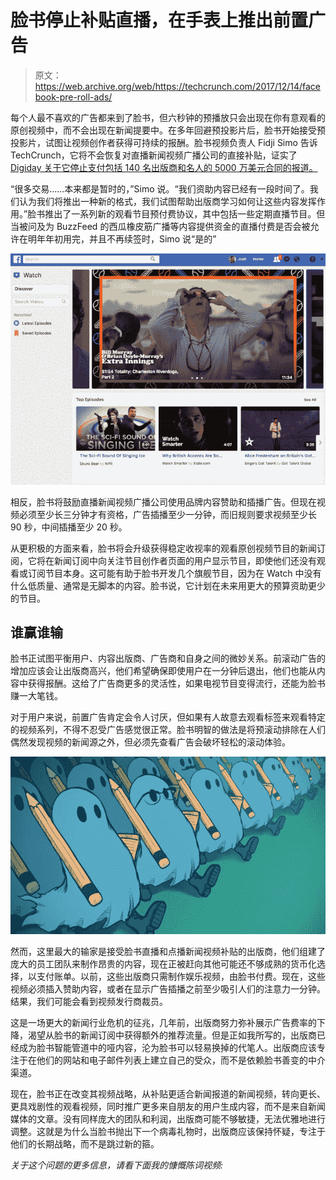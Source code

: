 # 脸书停止补贴直播，在手表上推出前置广告

> 原文：<https://web.archive.org/web/https://techcrunch.com/2017/12/14/facebook-pre-roll-ads/>

每个人最不喜欢的广告都来到了脸书，但六秒钟的预播放只会出现在你有意观看的原创视频中，而不会出现在新闻提要中。在多年回避预投影片后，脸书开始接受预投影片，试图让视频创作者获得可持续的报酬。脸书视频负责人 Fidji Simo 告诉 TechCrunch，它将不会恢复对直播新闻视频广播公司的直接补贴，证实了 [Digiday 关于它停止支付包括 140 名出版商和名人的 5000 万美元合同的报道。](https://web.archive.org/web/20230404164741/https://digiday.com/media/facebook-plans-to-stop-paying-publishers-to-make-news-feed-videos/)

“很多交易……本来都是暂时的，”Simo 说。“我们资助内容已经有一段时间了。我们认为我们将推出一种新的格式，我们试图帮助出版商学习如何让这些内容发挥作用。”脸书推出了一系列新的观看节目预付费协议，其中包括一些定期直播节目。但当被问及为 BuzzFeed 的西瓜橡皮筋广播等内容提供资金的直播付费是否会被允许在明年年初用完，并且不再续签时，Simo 说“是的”

![](img/b14dc1627a602f7bd54575f01cc8b1f7.png)

相反，脸书将鼓励直播新闻视频广播公司使用品牌内容赞助和插播广告。但现在视频必须至少长三分钟才有资格，广告插播至少一分钟，而旧规则要求视频至少长 90 秒，中间插播至少 20 秒。

从更积极的方面来看，脸书将会升级获得稳定收视率的观看原创视频节目的新闻订阅，它将在新闻订阅中向关注节目创作者页面的用户显示节目，即使他们还没有观看或订阅节目本身。这可能有助于脸书开发几个旗舰节目，因为在 Watch 中没有什么低质量、通常是无脚本的内容。脸书说，它计划在未来用更大的预算资助更少的节目。

## 谁赢谁输

脸书正试图平衡用户、内容出版商、广告商和自身之间的微妙关系。前滚动广告的增加应该会让出版商高兴，他们希望确保即使用户在一分钟后退出，他们也能从内容中获得报酬。这给了广告商更多的灵活性，如果电视节目变得流行，还能为脸书赚一大笔钱。

对于用户来说，前置广告肯定会令人讨厌，但如果有人故意去观看标签来观看特定的视频系列，不得不忍受广告感觉很正常。脸书明智的做法是将预滚动排除在人们偶然发现视频的新闻源之外，但必须先查看广告会破坏轻松的滚动体验。

![](img/f6829088c41a230b229bcd8c60e5422d.png)

然而，这里最大的输家是接受脸书直播和点播新闻视频补贴的出版商，他们组建了庞大的员工团队来制作昂贵的内容，现在正被赶向其他可能还不够成熟的货币化选择，以支付账单。以前，这些出版商只需制作娱乐视频，由脸书付费。现在，这些视频必须插入赞助内容，或者在显示广告插播之前至少吸引人们的注意力一分钟。结果，我们可能会看到视频发行商裁员。

这是一场更大的新闻行业危机的征兆，几年前，出版商努力弥补展示广告费率的下降，渴望从脸书的新闻订阅中获得额外的推荐流量。但是正如我所写的，出版商已经成为脸书智能管道中的哑内容，沦为脸书可以轻易换掉的代笔人。出版商应该专注于在他们的网站和电子邮件列表上建立自己的受众，而不是依赖脸书善变的中介渠道。

现在，脸书正在改变其视频战略，从补贴更适合新闻报道的新闻视频，转向更长、更具戏剧性的观看视频，同时推广更多来自朋友的用户生成内容，而不是来自新闻媒体的文章。没有同样庞大的团队和利润，出版商可能不够敏捷，无法优雅地进行调整。这就是为什么当脸书抛出下一个病毒礼物时，出版商应该保持怀疑，专注于他们的长期战略，而不是跳过新的箍。

*关于这个问题的更多信息，请看下面我的慷慨陈词视频:*